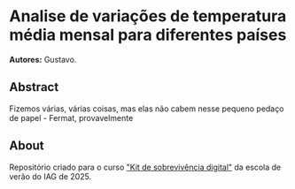 # Analise de variações de temperatura média mensal para diferentes países

**Autores:** Gustavo.

## Abstract

Fizemos várias, várias coisas, mas elas não cabem nesse pequeno pedaço de papel - Fermat, provavelmente

## About

Repositório criado para o curso ["Kit de sobrevivência digital"](https://github.com/compgeolab/kit) 
da escola de verão do IAG de 2025.